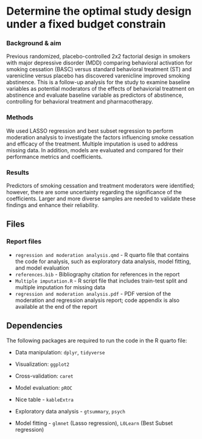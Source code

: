 # Determine the optimal study design under a fixed budget constrain

### Background & aim

Previous randomized, placebo-controlled 2x2 factorial design in smokers with major depressive disorder (MDD) comparing behavioral activation for smoking cessation (BASC) versus standard behavioral treatment (ST) and varenicline versus placebo has discovered varenicline improved smoking abstinence. This is a follow-up analysis for the study to examine baseline variables as potential moderators of the effects of behaviorial treatment on abstinence and evaluate baseline variable as predictors of abstinence, controlling for behavioral treatment and pharmacotherapy.

### Methods
We used LASSO regression and best subset regression to perform moderation analysis to investigate the factors influencing smoke cessation and efficacy of the treatment. Multiple imputation is used to address missing data. In addition, models are evaluated and compared for their performance metrics and coefficients. 

### Results
Predictors of smoking cessation and treatment moderators were identified; however, there are some uncertainty regarding the significance of the coefficients. Larger and more diverse samples are needed to validate these findings and enhance their reliability.

## Files

### Report files

-   `regression and moderation analysis.qmd` - R quarto file that contains the code for analysis, such as exploratory data analysis, model fitting, and model evaluation  
-   `references.bib` - Bibliography citation for references in the report
-   `Multiple imputation.R` - R script file that includes train-test split and multiple imputation for missing data
-   `regression and moderation analysis.pdf` - PDF version of the moderation and regression analysis report; code appendix is also available at the end of the report

## Dependencies

The following packages are required to run the code in the R quarto file:

-   Data manipulation: `dplyr`, `tidyverse`

-   Visualization: `ggplot2`

-   Cross-validation: `caret`

-   Model evaluation: `pROC`

-   Nice table - `kableExtra`

-   Exploratory data analysis - `gtsummary`, `psych`

-   Model fitting - `glmnet` (Lasso regression), `L0Learn` (Best Subset regression)
